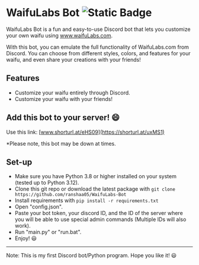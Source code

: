 # WaifuLabs Bot ![Static Badge](https://img.shields.io/badge/Python-3.8%20%7C%203.9%20%7C%203.10%20%7C%203.11%20%7C%203.12-blue?style=plastic&logo=python&logoColor=yellow)
WaifuLabs Bot is a fun and easy-to-use Discord bot that lets you customize your own waifu using www.waifuLabs.com.

With this bot, you can emulate the full functionality of WaifuLabs.com from Discord. You can choose from different styles, colors, and features for your waifu, and even share your creations with your friends!

## Features
* Customize your waifu entirely through Discord.
* Customize your waifu with your friends!

## Add this bot to your server! 😄
Use this link: [www.shorturl.at/eHS09](https://shorturl.at/uxMS1)

*Please note, this bot may be down at times.


## Set-up
* Make sure you have Python 3.8 or higher installed on your system (tested up to Python 3.12).
* Clone this git repo or download the latest package with `git clone https://github.com/ranshaa05/WaifuLabs-Bot`
* Install requirements with `pip install -r requirements.txt`
* Open "config.json".
* Paste your bot token, your discord ID, and the ID of the server where you will be able to use special admin commands (Multiple IDs will also work).
* Run "main.py" or "run.bat".
* Enjoy! 😃
---
Note: This is my first Discord bot/Python program. Hope you like it! 😃
